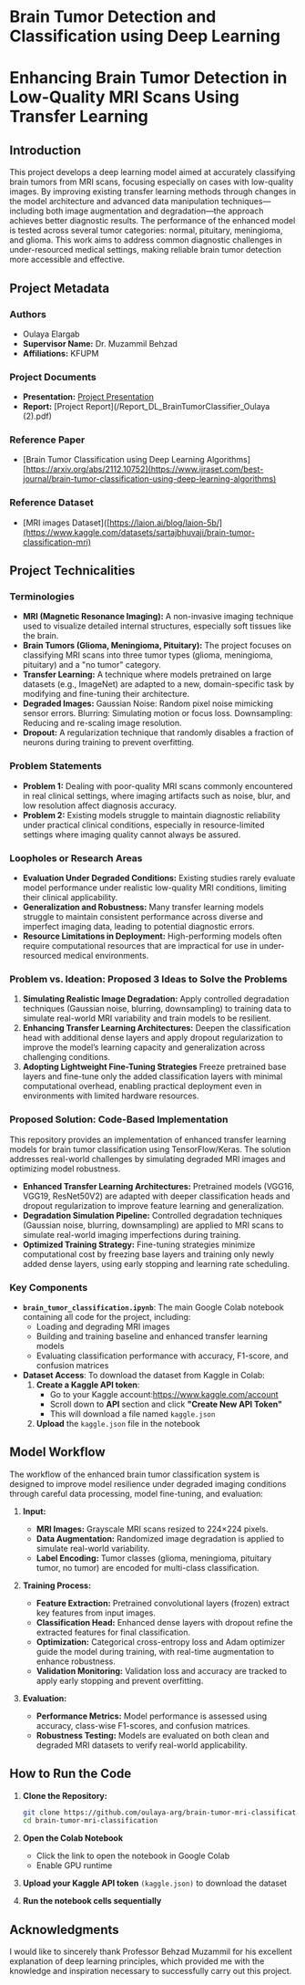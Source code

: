 # Brain Tumor Detection and Classification using Deep Learning

# Enhancing Brain Tumor Detection in Low-Quality MRI Scans Using Transfer Learning

## Introduction
This project develops a deep learning model aimed at accurately classifying brain tumors from MRI scans, focusing especially on cases with low-quality images. By improving existing transfer learning methods through changes in the model architecture and advanced data manipulation techniques—including both image augmentation and degradation—the approach achieves better diagnostic results. The performance of the enhanced model is tested across several tumor categories: normal, pituitary, meningioma, and glioma. This work aims to address common diagnostic challenges in under-resourced medical settings, making reliable brain tumor detection more accessible and effective.
## Project Metadata
### Authors
- Oulaya Elargab
- **Supervisor Name:** Dr. Muzammil Behzad
- **Affiliations:** KFUPM

### Project Documents
- **Presentation:** [Project Presentation](/presentation.pptx)
- **Report:** [Project Report](/Report_DL_BrainTumorClassifier_Oulaya (2).pdf)

### Reference Paper
- [Brain Tumor Classification using Deep Learning Algorithms][https://arxiv.org/abs/2112.10752](https://www.ijraset.com/best-journal/brain-tumor-classification-using-deep-learning-algorithms)

### Reference Dataset
- [MRI images Dataset]([https://laion.ai/blog/laion-5b/](https://www.kaggle.com/datasets/sartajbhuvaji/brain-tumor-classification-mri)


## Project Technicalities

### Terminologies
- **MRI (Magnetic Resonance Imaging):** A non-invasive imaging technique used to visualize detailed internal structures, especially soft tissues like the brain.
- **Brain Tumors (Glioma, Meningioma, Pituitary):** The project focuses on classifying MRI scans into three tumor types (glioma, meningioma, pituitary) and a "no tumor" category.
- **Transfer Learning:** A technique where models pretrained on large datasets (e.g., ImageNet) are adapted to a new, domain-specific task by modifying and fine-tuning their architecture.
- **Degraded Images:** Gaussian Noise: Random pixel noise mimicking sensor errors.
Blurring: Simulating motion or focus loss. Downsampling: Reducing and re-scaling image resolution.
- **Dropout:** A regularization technique that randomly disables a fraction of neurons during training to prevent overfitting.

### Problem Statements
- **Problem 1:** Dealing with poor-quality MRI scans commonly encountered in real clinical settings, where imaging artifacts such as noise, blur, and low resolution affect diagnosis accuracy.
- **Problem 2:** Existing models struggle to maintain diagnostic reliability under practical clinical conditions, especially in resource-limited settings where imaging quality cannot always be assured.


### Loopholes or Research Areas
- **Evaluation Under Degraded Conditions:** Existing studies rarely evaluate model performance under realistic low-quality MRI conditions, limiting their clinical applicability.
- **Generalization and Robustness:** Many transfer learning models struggle to maintain consistent performance across diverse and imperfect imaging data, leading to potential diagnostic errors.
- **Resource Limitations in Deployment:** High-performing models often require computational resources that are impractical for use in under-resourced medical environments.

### Problem vs. Ideation: Proposed 3 Ideas to Solve the Problems
1. **Simulating Realistic Image Degradation:** Apply controlled degradation techniques (Gaussian noise, blurring, downsampling) to training data to simulate real-world MRI variability and train models to be resilient.
2. **Enhancing Transfer Learning Architectures:** Deepen the classification head with additional dense layers and apply dropout regularization to improve the model’s learning capacity and generalization across challenging conditions.
3. **Adopting Lightweight Fine-Tuning Strategies** Freeze pretrained base layers and fine-tune only the added classification layers with minimal computational overhead, enabling practical deployment even in environments with limited hardware resources.

### Proposed Solution: Code-Based Implementation
This repository provides an implementation of enhanced transfer learning models for brain tumor classification using TensorFlow/Keras.
The solution addresses real-world challenges by simulating degraded MRI images and optimizing model robustness.

- **Enhanced Transfer Learning Architectures:** Pretrained models (VGG16, VGG19, ResNet50V2) are adapted with deeper classification heads and dropout regularization to improve feature learning and generalization.
- **Degradation Simulation Pipeline:** Controlled degradation techniques (Gaussian noise, blurring, downsampling) are applied to MRI scans to simulate real-world imaging imperfections during training.
- **Optimized Training Strategy:** Fine-tuning strategies minimize computational cost by freezing base layers and training only newly added dense layers, using early stopping and learning rate scheduling.


### Key Components
- **`brain_tumor_classification.ipynb`**: The main Google Colab notebook containing all code for the project, including:
   - Loading and degrading MRI images
   - Building and training baseline and enhanced transfer learning models
   - Evaluating classification performance with accuracy, F1-score, and confusion matrices
- **Dataset Access**: To download the dataset from Kaggle in Colab:
   1. **Create a Kaggle API token**: 
         - Go to your Kaggle account:https://www.kaggle.com/account
         - Scroll down to **API** section and click **"Create New API Token"**
         - This will download a file named `kaggle.json`
   2. **Upload** the `kaggle.json` file in the notebook

## Model Workflow
The workflow of the enhanced brain tumor classification system is designed to improve model resilience under degraded imaging conditions through careful data processing, model fine-tuning, and evaluation:

1. **Input:**
   - **MRI Images:** Grayscale MRI scans resized to 224×224 pixels.
   - **Data Augmentation:** Randomized image degradation is applied to simulate real-world variability.
   - **Label Encoding:** Tumor classes (glioma, meningioma, pituitary tumor, no tumor) are encoded for multi-class classification.

2. **Training Process:**
   - **Feature Extraction:** Pretrained convolutional layers (frozen) extract key features from input images.
   - **Classification Head:** Enhanced dense layers with dropout refine the extracted features for final classification.
   - **Optimization:** Categorical cross-entropy loss and Adam optimizer guide the model during training, with real-time augmentation to enhance robustness.
   - **Validation Monitoring:** Validation loss and accuracy are tracked to apply early stopping and prevent overfitting.

3. **Evaluation:**
   - **Performance Metrics:** Model performance is assessed using accuracy, class-wise F1-scores, and confusion matrices.
   - **Robustness Testing:** Models are evaluated on both clean and degraded MRI datasets to verify real-world applicability.


## How to Run the Code

1. **Clone the Repository:**
    ```bash
    git clone https://github.com/oulaya-arg/brain-tumor-mri-classification.git
   cd brain-tumor-mri-classification

    ```

2. **Open the Colab Notebook**
    - Click the link to open the notebook in Google Colab
    - Enable GPU runtime

3. **Upload your Kaggle API token** `(kaggle.json)` to download the dataset

4. **Run the notebook cells sequentially**
  

## Acknowledgments
I would like to sincerely thank Professor Behzad Muzammil for his excellent explanation of deep learning principles, which provided me with the knowledge and inspiration necessary to successfully carry out this project.


